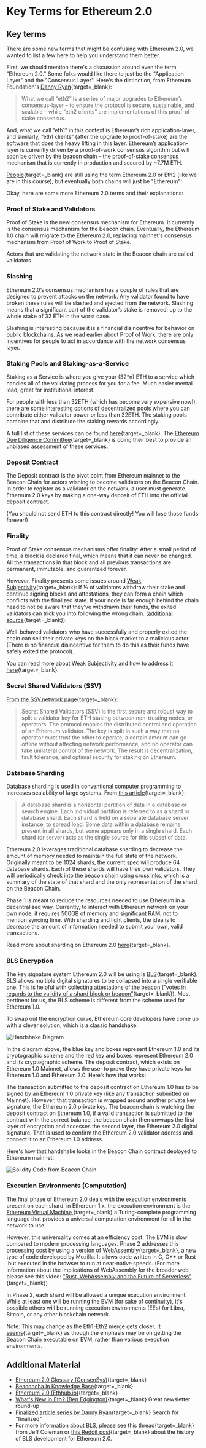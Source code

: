 # Key Terms for Ethereum 2.0

## Key terms

There are some new terms that might be confusing with Ethereum 2.0, we wanted to list a few here to help you understand them better.

First, we should mention there's a discussion around even the term "Ethereum 2.0." Some folks would like there to just be the "Application Layer" and the "Consensus Layer". Here's the distinction, from Ethereum Foundation's [Danny Ryan](https://blog.ethereum.org/2021/03/11/finalized-no-23){target=\_blank}:

> What we call “eth2” is a series of major upgrades to Ethereum’s consensus-layer – to ensure the protocol is secure, sustainable, and scalable – while “eth2 clients” are implementations of this proof-of-stake consensus.

And, what we call “eth1” in this context is Ethereum’s rich application-layer, and similarly, “eth1 clients” (after the upgrade to proof-of-stake) are the software that does the heavy lifting in this layer. Ethereum’s application-layer is currently driven by a proof-of-work consensus algorithm but will soon be driven by the beacon chain – the proof-of-stake consensus mechanism that is currently in production and secured by ~7.7M ETH.

[People](https://hackmd.io/@benjaminion/eth2_news){target=\_blank} are still using the term Ethereum 2.0 or Eth2 (like we are in this course), but eventually both chains will just be "Ethereum"!

Okay, here are some more Ethereum 2.0 terms and their explanations:

### Proof of Stake and Validators

Proof of Stake is the new consensus mechanism for Ethereum. It currently is the consensus mechanism for the Beacon chain. Eventually, the Ethereum 1.0 chain will migrate to the Ethereum 2.0, replacing mainnet's consensus mechanism from Proof of Work to Proof of Stake.

Actors that are validating the network state in the Beacon chain are called validators.

### Slashing

Ethereum 2.0’s consensus mechanism has a couple of rules that are designed to prevent attacks on the network. Any validator found to have broken these rules will be slashed and ejected from the network. Slashing means that a significant part of the validator’s stake is removed: up to the whole stake of 32 ETH in the worst case.

Slashing is interesting because it is a financial disincentive for behavior on public blockchains. As we read earlier about Proof of Work, there are only incentives for people to act in accordance with the network consensus layer.

### Staking Pools and Staking-as-a-Service

Staking as a Service is where you give your (32\*n) ETH to a service which handles all of the validating process for you for a fee. Much easier mental load, great for institutional interest.

For people with less than 32ETH (which has become very expensive now!), there are some interesting options of decentralized pools where you can contribute either validator power or less than 32ETH. The staking pools combine that and distribute the staking rewards accordingly.

A full list of these services can be found [here](https://stake.fish/networks/ethereum){target=\_blank}. The [Ethereum Due Diligence Committee](https://gitcoin.co/grants/2220/eddc-ethereum-due-diligence-committee){target=\_blank} is doing their best to provide an unbiased assessment of these services.

### Deposit Contract

The Deposit contract is the pivot point from Ethereum mainnet to the Beacon Chain for actors wishing to become validators on the Beacon Chain. In order to register as a validator on the network, a user must generate Ethereum 2.0 keys by making a one-way deposit of ETH into the official deposit contract.

(You should not send ETH to this contract directly! You will lose those funds forever!)

### Finality

Proof of Stake consensus mechanisms offer finality: After a small period of time, a block is declared final, which means that it can never be changed. All the transactions in that block and all previous transactions are permanent, immutable, and guaranteed forever.

However, Finality presents some issues around [Weak Subjectivity](https://ethereum.org/en/developers/docs/consensus-mechanisms/pos/weak-subjectivity/){target=\_blank}: If ⅓ of validators withdraw their stake and continue signing blocks and attestations, they can form a chain which conflicts with the finalized state. If your node is far enough behind the chain head to not be aware that they’ve withdrawn their funds, the exited validators can trick you into following the wrong chain. ([additional source](https://docs.teku.consensys.net/en/latest/Concepts/Weak-Subjectivity){target=\_blank}).

Well-behaved validators who have successfully and properly exited the chain can sell their private keys on the black market to a malicious actor. (There is no financial disincentive for them to do this as their funds have safely exited the protocol).

You can read more about Weak Subjectivity and how to address it [here](https://consensys.net/blog/teku/teku-and-infura-team-up-to-make-the-fastest-ethereum-2-0-client-sync){target=\_blank}.

### Secret Shared Validators (SSV)

[From the SSV.network page](https://docs.ssv.network/network-overview/ssv-infrastructure){target=\_blank}:

> Secret Shared Validators (SSV) is the first secure and robust way to split a validator key for ETH staking between non-trusting nodes, or operators.
> The protocol enables the distributed control and operation of an Ethereum validator. The key is split in such a way that no operator must trust the other to operate, a certain amount can go offline without affecting network performance, and no operator can take unilateral control of the network. The result is decentralization, fault tolerance, and optimal security for staking on Ethereum.

### Database Sharding

Database sharding is used in conventional computer programming to increases scalability of large systems. From [this article](<https://en.wikipedia.org/wiki/Shard_(database_architecture)>){target=\_blank}:

> A database shard is a horizontal partition of data in a database or search engine. Each individual partition is referred to as a shard or database shard. Each shard is held on a separate database server instance, to spread load.
> Some data within a database remains present in all shards, but some appears only in a single shard. Each shard (or server) acts as the single source for this subset of data.

Ethereum 2.0 leverages traditional database sharding to decrease the amount of memory needed to maintain the full state of the network. Originally meant to be 1024 shards, the current spec will produce 64 database shards. Each of these shards will have their own validators. They will periodically check into the beacon chain using crosslinks, which is a summary of the state of that shard and the only representation of the shard on the Beacon Chain.

Phase 1 is meant to reduce the resources needed to use Ethereum in a decentralized way. Currently, to interact with Ethereum network on your own node, it requires 500GB of memory and significant RAM, not to mention syncing time. With sharding and light clients, the idea is to decrease the amount of information needed to submit your own, valid transactions.

Read more about sharding on Ethereum 2.0 [here](https://vitalik.ca/general/2021/04/07/sharding.html){target=\_blank}.

### BLS Encryption

The key signature system Ethereum 2.0 will be using is [BLS](https://en.wikipedia.org/wiki/BLS_digital_signature){target=\_blank}. BLS allows multiple digital signatures to be collapsed into a single verifiable one. This is helpful with collecting attestations of the beacon ([“votes in regards to the validity of a shard block or beacon”](https://medium.com/alethio/ethereum-2-0-terms-demystified-8398357429d7){target=\_blank}). Most pertinent for us, the BLS scheme is different from the scheme used for Ethereum 1.0.

To swap out the encryption curve, Ethereum core developers have come up with a clever solution, which is a classic handshake:

![Handshake Diagram](../../img/S10/eth2-bls-handshake.png)

In the diagram above, the blue key and boxes represent Ethereum 1.0 and its cryptographic scheme and the red key and boxes represent Ethereum 2.0 and its cryptographic scheme. The deposit contract, which exists on Ethereum 1.0 Mainnet, allows the user to prove they have private keys for Ethereum 1.0 and Ethereum 2.0. Here’s how that works:

The transaction submitted to the deposit contract on Ethereum 1.0 has to be signed by an Ethereum 1.0 private key (like any transaction submitted on Mainnet). However, that transaction is wrapped around another private key signature, the Ethereum 2.0 private key. The beacon chain is watching the deposit contract on Ethereum 1.0, if a valid transaction is submitted to the contract with the correct balance, the beacon chain then unwraps the first layer of encryption and accesses the second layer, the Ethereum 2.0 digital signature. That is used to confirm the Ethereum 2.0 validator address and connect it to an Ethereum 1.0 address.

Here's how that handshake looks in the Beacon Chain contract deployed to Ethereum mainnet:

![Solidity Code from Beacon Chain](../../img/S10/bls-solidity.png)

### Execution Environments (Computation)

The final phase of Ethereum 2.0 deals with the execution environments present on each shard. in Ethereum 1.x, the execution environment is the [Ethereum Virtual Machine,](https://medium.com/mycrypto/the-ethereum-virtual-machine-how-does-it-work-9abac2b7c9e){target=\_blank} a Turing-complete programming language that provides a universal computation environment for all in the network to use.

However, this universality comes at an efficiency cost. The EVM is slow compared to modern processing languages. Phase 2 addresses this processing cost by using a version of [WebAssembly](https://developer.mozilla.org/en-US/docs/WebAssembly){target=\_blank}, a new type of code developed by Mozilla. It allows code written in C, C++ or Rust  but executed in the browser to run at near-native speeds. (For more information about the implications of WebAssembly for the broader web, please see this video: ["Rust, WebAssembly and the Future of Serverless"](https://www.youtube.com/watch?v=CMB6AlE1QuI&t=1854s){target=\_blank})

In Phase 2, each shard will be allowed a unique execution environment. While at least one will be running the EVM (for sake of continuity), it's possible others will be running execution environments (EEs) for Libra, Bitcoin, or any other blockchain network.

Note: This may change as the Eth1-Eth2 merge gets closer. It [seems](https://drive.google.com/file/d/1bC25o8Pt_6pzm0pS7rLfTeebqXeWEhGx/view){target=\_blank} as though the emphasis may be on getting the Beacon Chain executable on EVM, rather than various execution environments.

## Additional Material

- [Ethereum 2.0 Glossary (ConsenSys)](https://consensys.net/knowledge-base/ethereum-2/glossary){target=\_blank}
- [Beaconcha.in Knowledge Base](https://kb.beaconcha.in){target=\_blank}
- [Ethereum 2.0 (Ethhub.io)](https://github.com/ethhub-io/ethhub/blob/master/docs/ethereum-roadmap/ethereum-2.0/eth-2.0-phases.md){target=\_blank}
- [What's New in Eth2 (Ben Edgington)](https://hackmd.io/@benjaminion/wnie2_210813){target=\_blank} Great newsletter round-up
- [Finalized article series by Danny Ryan](https://blog.ethereum.org/category/research-and-development){target=\_blank} Search for "finalized"
- For more information about BLS, please see [this thread](https://twitter.com/technocrypto/status/1330150395419766785){target=\_blank} from Jeff Coleman or [this Reddit post](https://www.reddit.com/r/ethfinance/comments/jghide/daily_general_discussion_october_23_2020/g9sz7jm/?context=8&depth=9){target=\_blank} about the history of BLS development for Ethereum 2.0.
